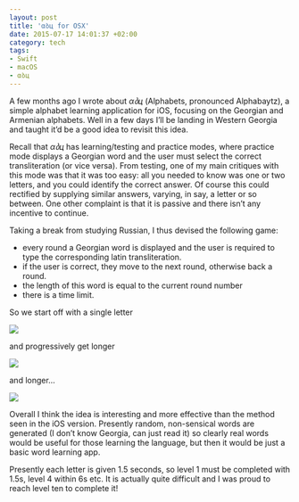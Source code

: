 ```yaml
---
layout: post
title: 'αბц for OSX'
date: 2015-07-17 14:01:37 +02:00
category: tech
tags:
- Swift
- macOS
- αბц
---
```

A few months ago I wrote about *αბц* (Alphabets, pronounced Alphabaytz), a simple alphabet learning application for iOS, focusing on the Georgian and Armenian alphabets. Well in a few days I’ll be landing in Western Georgia and taught it’d be a good idea to revisit this idea.

Recall that *αბц* has learning/testing and practice modes, where practice mode displays a Georgian word and the user must select the correct transliteration (or vice versa). From testing, one of my main critiques with this mode was that it was too easy: all you needed to know was one or two letters, and you could identify the correct answer. Of course this could rectified by supplying similar answers, varying, in say, a letter or so between. One other complaint is that it is passive and there isn’t any incentive to continue.

Taking a break from studying Russian, I thus devised the following game:
- every round a Georgian word is displayed and the user is required to type the corresponding latin transliteration.
- if the user is correct, they move to the next round, otherwise back a round.
- the length of this word is equal to the current round number
- there is a time limit.

So we start off with a single letter

![]({{site.baseurl}}/assets/images/posts/2015/15-07-17/01.png)

and progressively get longer

![]({{site.baseurl}}/assets/images/posts/2015/15-07-17/02.png)

and longer…

![]({{site.baseurl}}/assets/images/posts/2015/15-07-17/03.png)

Overall I think the idea is interesting and more effective than the method seen in the iOS version. Presently random, non-sensical words are generated (I don’t know Georgia, can just read it) so clearly real words would be useful for those learning the language, but then it would be just a basic word learning app.

Presently each letter is given 1.5 seconds, so level 1 must be completed with 1.5s, level 4 within 6s etc. It is actually quite difficult and I was proud to reach level ten to complete it!
